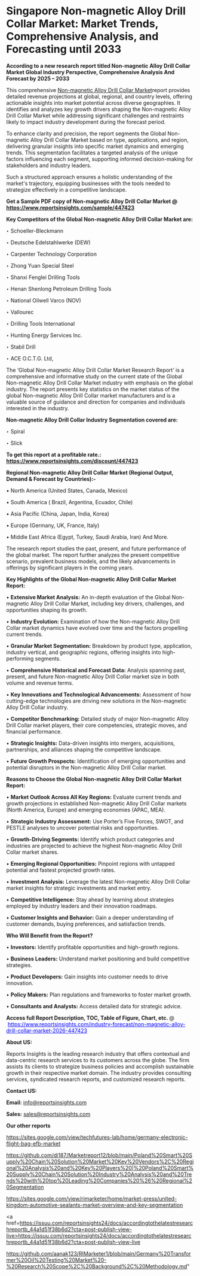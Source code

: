 # Singapore Non-magnetic Alloy Drill Collar Market: Market Trends, Comprehensive Analysis, and Forecasting until 2033

<strong>According to a new research report titled Non-magnetic Alloy Drill Collar Market Global Industry Perspective, Comprehensive Analysis And Forecast by 2025 – 2033</strong>

This comprehensive <a href=https://www.reportsinsights.com/sample/447423>Non-magnetic Alloy Drill Collar Market</a>report provides detailed revenue projections at global, regional, and country levels, offering actionable insights into market potential across diverse geographies. It identifies and analyzes key growth drivers shaping the Non-magnetic Alloy Drill Collar Market while addressing significant challenges and restraints likely to impact industry development during the forecast period.

To enhance clarity and precision, the report segments the Global Non-magnetic Alloy Drill Collar Market based on type, applications, and region, delivering granular insights into specific market dynamics and emerging trends. This segmentation facilitates a targeted analysis of the unique factors influencing each segment, supporting informed decision-making for stakeholders and industry leaders.

Such a structured approach ensures a holistic understanding of the market's trajectory, equipping businesses with the tools needed to strategize effectively in a competitive landscape.

<strong>Get a Sample PDF copy of Non-magnetic Alloy Drill Collar Market </strong><strong>@<a href=https://www.reportsinsights.com/sample/447423 style=color:#0000ff;> https://www.reportsinsights.com/sample/447423</a></strong></font>

<strong>Key Competitors of the Global Non-magnetic Alloy Drill Collar Market are:</strong>

‣ Schoeller-Bleckmann

‣ Deutsche Edelstahlwerke (DEW)

‣ Carpenter Technology Corporation

‣ Zhong Yuan Special Steel

‣ Shanxi Fenglei Drilling Tools

‣ Henan Shenlong Petroleum Drilling Tools

‣ National Oilwell Varco (NOV)

‣ Vallourec

‣ Drilling Tools International

‣ Hunting Energy Services Inc.

‣ Stabil Drill

‣ ACE O.C.T.G. Ltd,

The ‘Global Non-magnetic Alloy Drill Collar Market Research Report’ is a comprehensive and informative study on the current state of the Global Non-magnetic Alloy Drill Collar Market industry with emphasis on the global industry. The report presents key statistics on the market status of the global Non-magnetic Alloy Drill Collar market manufacturers and is a valuable source of guidance and direction for companies and individuals interested in the industry.

<strong>Non-magnetic Alloy Drill Collar Industry Segmentation covered are:</strong>

‣ Spiral

‣ Slick

<strong>To get this report at a profitable rate.: <a href=https://www.reportsinsights.com/discount/447423 style=color:#0000ff;>https://www.reportsinsights.com/discount/447423</a></strong></font>

<strong>Regional Non-magnetic Alloy Drill Collar Market (Regional Output, Demand &amp; Forecast by Countries):-</strong>

• North America (United States, Canada, Mexico)

• South America ( Brazil, Argentina, Ecuador, Chile)

• Asia Pacific (China, Japan, India, Korea)

• Europe (Germany, UK, France, Italy)

• Middle East Africa (Egypt, Turkey, Saudi Arabia, Iran) And More.

The research report studies the past, present, and future performance of the global market. The report further analyzes the present competitive scenario, prevalent business models, and the likely advancements in offerings by significant players in the coming years.

<strong>Key Highlights of the Global Non-magnetic Alloy Drill Collar Market Report:</strong>

• <strong>Extensive Market Analysis:</strong> An in-depth evaluation of the Global Non-magnetic Alloy Drill Collar Market, including key drivers, challenges, and opportunities shaping its growth.

• <strong>Industry Evolution:</strong> Examination of how the Non-magnetic Alloy Drill Collar market dynamics have evolved over time and the factors propelling current trends.

• <strong>Granular Market Segmentation:</strong> Breakdown by product type, application, industry vertical, and geographic regions, offering insights into high-performing segments.

• <strong>Comprehensive Historical and Forecast Data:</strong> Analysis spanning past, present, and future Non-magnetic Alloy Drill Collar market size in both volume and revenue terms.

• <strong>Key Innovations and Technological Advancements:</strong> Assessment of how cutting-edge technologies are driving new solutions in the Non-magnetic Alloy Drill Collar industry.

• <strong>Competitor Benchmarking:</strong> Detailed study of major Non-magnetic Alloy Drill Collar market players, their core competencies, strategic moves, and financial performance.

• <strong>Strategic Insights:</strong> Data-driven insights into mergers, acquisitions, partnerships, and alliances shaping the competitive landscape.

• <strong>Future Growth Prospects:</strong> Identification of emerging opportunities and potential disruptors in the Non-magnetic Alloy Drill Collar market.

<strong>Reasons to Choose the Global Non-magnetic Alloy Drill Collar Market Report:</strong>

• <strong>Market Outlook Across All Key Regions:</strong> Evaluate current trends and growth projections in established Non-magnetic Alloy Drill Collar markets (North America, Europe) and emerging economies (APAC, MEA).

• <strong>Strategic Industry Assessment:</strong> Use Porter’s Five Forces, SWOT, and PESTLE analyses to uncover potential risks and opportunities.

• <strong>Growth-Driving Segments:</strong> Identify which product categories and industries are projected to achieve the highest Non-magnetic Alloy Drill Collar market shares.

• <strong>Emerging Regional Opportunities:</strong> Pinpoint regions with untapped potential and fastest projected growth rates.

• <strong>Investment Analysis:</strong> Leverage the latest Non-magnetic Alloy Drill Collar market insights for strategic investments and market entry.

• <strong>Competitive Intelligence:</strong> Stay ahead by learning about strategies employed by industry leaders and their innovation roadmaps.

• <strong>Customer Insights and Behavior:</strong> Gain a deeper understanding of customer demands, buying preferences, and satisfaction trends.

<strong>Who Will Benefit from the Report?</strong>

• <strong>Investors:</strong> Identify profitable opportunities and high-growth regions.

• <strong>Business Leaders:</strong> Understand market positioning and build competitive strategies.

• <strong>Product Developers:</strong> Gain insights into customer needs to drive innovation.

• <strong>Policy Makers:</strong> Plan regulations and frameworks to foster market growth.

• <strong>Consultants and Analysts:</strong> Access detailed data for strategic advice.
</ul>
<strong>Access full Report Description, TOC, Table of Figure, Chart, etc. </strong>@  <a href=https://www.reportsinsights.com/industry-forecast/non-magnetic-alloy-drill-collar-market-2026-447423 style=color:#0000ff;>https://www.reportsinsights.com/industry-forecast/non-magnetic-alloy-drill-collar-market-2026-447423</a></font>

<strong><strong>About US</strong>:</strong>

Reports Insights is the leading research industry that offers contextual and data-centric research services to its customers across the globe. The firm assists its clients to strategize business policies and accomplish sustainable growth in their respective market domain. The industry provides consulting services, syndicated research reports, and customized research reports.

<strong>Contact US:</strong>

<p class=""""><b>Email:</b> <a href=mailto:info@reportsinsights.com>info@reportsinsights.com</a></p>
<p class=""""><b>Sales:</b> <a href=mailto:sales@reportsinsights.com>sales@reportsinsights.com</a></p>

<strong>Our other reports</strong>

<a href=https://sites.google.com/view/techfutures-lab/home/germany-electronic-flight-bag-efb-market>https://sites.google.com/view/techfutures-lab/home/germany-electronic-flight-bag-efb-market</a>

<a href=https://github.com/di187/Marketreport12/blob/main/Poland%20Smart%20Supply%20Chain%20Solution%20Market%20Key%20Vendors%2C%20Regional%20Analysis%20and%20Key%20Players%20|%20Poland%20Smart%20Supply%20Chain%20Solution%20Industry%20Analysis%20and%20Trends%20with%20top%20Leading%20Companies%20%26%20Regional%20Segmentation>https://github.com/di187/Marketreport12/blob/main/Poland%20Smart%20Supply%20Chain%20Solution%20Market%20Key%20Vendors%2C%20Regional%20Analysis%20and%20Key%20Players%20|%20Poland%20Smart%20Supply%20Chain%20Solution%20Industry%20Analysis%20and%20Trends%20with%20top%20Leading%20Companies%20%26%20Regional%20Segmentation</a>

<a href=https://sites.google.com/view/rimarketer/home/market-press/united-kingdom-automotive-sealants-market-overview-and-key-segmentation>https://sites.google.com/view/rimarketer/home/market-press/united-kingdom-automotive-sealants-market-overview-and-key-segmentation</a>

<a href=https://issuu.com/reportsinsights24/docs/accordingtothelatestresearchreportb_44a1d51f38b6d2?cta=post-publish-view-live>https://issuu.com/reportsinsights24/docs/accordingtothelatestresearchreportb_44a1d51f38b6d2?cta=post-publish-view-live</a>

<a href=https://github.com/aanak123/RIMarketer1/blob/main/Germany%20Transformer%20Oil%20Testing%20Market%20-%20Research%20Scope%2C%20Background%2C%20Methodology.md>https://github.com/aanak123/RIMarketer1/blob/main/Germany%20Transformer%20Oil%20Testing%20Market%20-%20Research%20Scope%2C%20Background%2C%20Methodology.md</a>"

